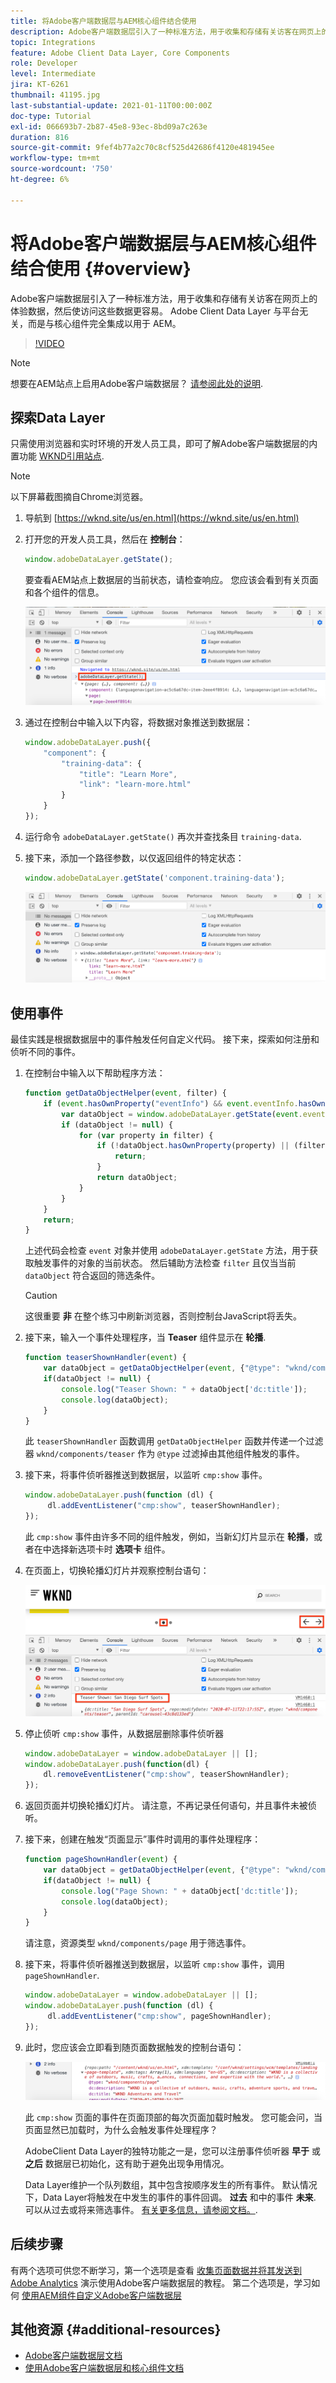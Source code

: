 ```yaml
---
title: 将Adobe客户端数据层与AEM核心组件结合使用
description: Adobe客户端数据层引入了一种标准方法，用于收集和存储有关访客在网页上的体验数据，然后使访问这些数据更容易。 Adobe Client Data Layer 与平台无关，而是与核心组件完全集成以用于 AEM。
topic: Integrations
feature: Adobe Client Data Layer, Core Components
role: Developer
level: Intermediate
jira: KT-6261
thumbnail: 41195.jpg
last-substantial-update: 2021-01-11T00:00:00Z
doc-type: Tutorial
exl-id: 066693b7-2b87-45e8-93ec-8bd09a7c263e
duration: 816
source-git-commit: 9fef4b77a2c70c8cf525d42686f4120e481945ee
workflow-type: tm+mt
source-wordcount: '750'
ht-degree: 6%

---
```


# 将Adobe客户端数据层与AEM核心组件结合使用 {#overview}

Adobe客户端数据层引入了一种标准方法，用于收集和存储有关访客在网页上的体验数据，然后使访问这些数据更容易。 Adobe Client Data Layer 与平台无关，而是与核心组件完全集成以用于 AEM。

>[!VIDEO](https://video.tv.adobe.com/v/41195?quality=12&learn=on)

>[!NOTE]
>
> 想要在AEM站点上启用Adobe客户端数据层？ [请参阅此处的说明](https://experienceleague.adobe.com/docs/experience-manager-core-components/using/developing/data-layer/overview.html#installation-activation).

## 探索Data Layer

只需使用浏览器和实时环境的开发人员工具，即可了解Adobe客户端数据层的内置功能 [WKND引用站点](https://wknd.site/us/en.html).

>[!NOTE]
>
> 以下屏幕截图摘自Chrome浏览器。

1. 导航到 [https://wknd.site/us/en.html](https://wknd.site/us/en.html)
1. 打开您的开发人员工具，然后在 **控制台**：

   ```js
   window.adobeDataLayer.getState();
   ```

   要查看AEM站点上数据层的当前状态，请检查响应。 您应该会看到有关页面和各个组件的信息。

   ![Adobe数据层响应](assets/data-layer-state-response.png)

1. 通过在控制台中输入以下内容，将数据对象推送到数据层：

   ```js
   window.adobeDataLayer.push({
       "component": {
           "training-data": {
               "title": "Learn More",
               "link": "learn-more.html"
           }
       }
   });
   ```

1. 运行命令 `adobeDataLayer.getState()` 再次并查找条目 `training-data`.
1. 接下来，添加一个路径参数，以仅返回组件的特定状态：

   ```js
   window.adobeDataLayer.getState('component.training-data');
   ```

   ![仅返回单个组件数据条目](assets/return-just-single-component.png)

## 使用事件

最佳实践是根据数据层中的事件触发任何自定义代码。 接下来，探索如何注册和侦听不同的事件。

1. 在控制台中输入以下帮助程序方法：

   ```js
   function getDataObjectHelper(event, filter) {
       if (event.hasOwnProperty("eventInfo") && event.eventInfo.hasOwnProperty("path")) {
           var dataObject = window.adobeDataLayer.getState(event.eventInfo.path);
           if (dataObject != null) {
               for (var property in filter) {
                   if (!dataObject.hasOwnProperty(property) || (filter[property] !== null && filter[property] !== dataObject[property])) {
                       return;
                   }
                   return dataObject;
               }
           }
       }
       return;
   }
   ```

   上述代码会检查 `event` 对象并使用 `adobeDataLayer.getState` 方法，用于获取触发事件的对象的当前状态。 然后辅助方法检查 `filter` 且仅当当前 `dataObject` 符合返回的筛选条件。

   >[!CAUTION]
   >
   > 这很重要 **非** 在整个练习中刷新浏览器，否则控制台JavaScript将丢失。

1. 接下来，输入一个事件处理程序，当 **Teaser** 组件显示在 **轮播**.

   ```js
   function teaserShownHandler(event) {
       var dataObject = getDataObjectHelper(event, {"@type": "wknd/components/teaser"});
       if(dataObject != null) {
           console.log("Teaser Shown: " + dataObject['dc:title']);
           console.log(dataObject);
       }
   }
   ```

   此 `teaserShownHandler` 函数调用 `getDataObjectHelper` 函数并传递一个过滤器 `wknd/components/teaser` 作为 `@type` 过滤掉由其他组件触发的事件。

1. 接下来，将事件侦听器推送到数据层，以监听 `cmp:show` 事件。

   ```js
   window.adobeDataLayer.push(function (dl) {
        dl.addEventListener("cmp:show", teaserShownHandler);
   });
   ```

   此 `cmp:show` 事件由许多不同的组件触发，例如，当新幻灯片显示在 **轮播**，或者在中选择新选项卡时 **选项卡** 组件。

1. 在页面上，切换轮播幻灯片并观察控制台语句：

   ![切换轮播并查看事件侦听器](assets/teaser-console-slides.png)

1. 停止侦听 `cmp:show` 事件，从数据层删除事件侦听器

   ```js
   window.adobeDataLayer = window.adobeDataLayer || [];
   window.adobeDataLayer.push(function(dl) {
       dl.removeEventListener("cmp:show", teaserShownHandler);
   });
   ```

1. 返回页面并切换轮播幻灯片。 请注意，不再记录任何语句，并且事件未被侦听。

1. 接下来，创建在触发“页面显示”事件时调用的事件处理程序：

   ```js
   function pageShownHandler(event) {
       var dataObject = getDataObjectHelper(event, {"@type": "wknd/components/page"});
       if(dataObject != null) {
           console.log("Page Shown: " + dataObject['dc:title']);
           console.log(dataObject);
       }
   }
   ```

   请注意，资源类型 `wknd/components/page` 用于筛选事件。

1. 接下来，将事件侦听器推送到数据层，以监听 `cmp:show` 事件，调用 `pageShownHandler`.

   ```js
   window.adobeDataLayer = window.adobeDataLayer || [];
   window.adobeDataLayer.push(function (dl) {
        dl.addEventListener("cmp:show", pageShownHandler);
   });
   ```

1. 此时，您应该会立即看到随页面数据触发的控制台语句：

   ![页面显示数据](assets/page-show-console-data.png)

   此 `cmp:show` 页面的事件在页面顶部的每次页面加载时触发。 您可能会问，当页面显然已加载时，为什么会触发事件处理程序？

   AdobeClient Data Layer的独特功能之一是，您可以注册事件侦听器 **早于** 或 **之后** 数据层已初始化，这有助于避免出现争用情况。

   Data Layer维护一个队列数组，其中包含按顺序发生的所有事件。 默认情况下，Data Layer将触发在中发生的事件的事件回调。 **过去** 和中的事件 **未来**. 可以从过去或将来筛选事件。 [有关更多信息，请参阅文档。](https://github.com/adobe/adobe-client-data-layer/wiki#addeventlistener).


## 后续步骤

有两个选项可供您不断学习，第一个选项是查看 [收集页面数据并将其发送到Adobe Analytics](../analytics/collect-data-analytics.md) 演示使用Adobe客户端数据层的教程。 第二个选项是，学习如何 [使用AEM组件自定义Adobe客户端数据层](./data-layer-customize.md)


## 其他资源 {#additional-resources}

* [Adobe客户端数据层文档](https://github.com/adobe/adobe-client-data-layer/wiki)
* [使用Adobe客户端数据层和核心组件文档](https://experienceleague.adobe.com/docs/experience-manager-core-components/using/developing/data-layer/overview.html)

